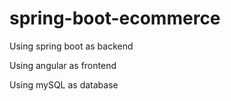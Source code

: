 # spring-boot-ecommerce

Using spring boot as backend

Using angular as frontend

Using mySQL as database

